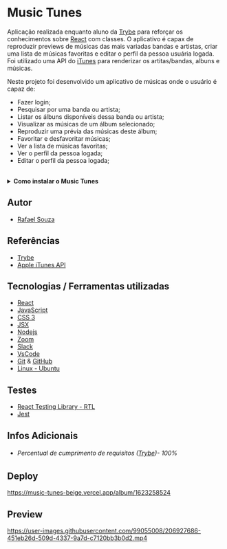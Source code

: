# Music Tunes

Aplicação realizada enquanto aluno da [Trybe](https://www.betrybe.com/) para reforçar os conhecimentos sobre [React](https://pt-br.reactjs.org/) com classes.
O aplicativo é capax de reproduzir previews de músicas das mais variadas bandas e artistas, criar uma lista de músicas favoritas e editar o perfil da pessoa usuária logada.
Foi utilizado uma API do [iTunes](https://developer.apple.com/library/archive/documentation/AudioVideo/Conceptual/iTuneSearchAPI/index.html) para renderizar os artitas/bandas, albuns e músicas.

Neste projeto foi desenvolvido um aplicativo de músicas onde o usuário é capaz de:

- Fazer login;
- Pesquisar por uma banda ou artista;
- Listar os álbuns disponíveis dessa banda ou artista;
- Visualizar as músicas de um álbum selecionado;
- Reproduzir uma prévia das músicas deste álbum;
- Favoritar e desfavoritar músicas;
- Ver a lista de músicas favoritas;
- Ver o perfil da pessoa logada;
- Editar o perfil da pessoa logada;

<br>

<details>
  <summary><strong>Como instalar o Music Tunes</strong></summary><br />

## Instalação 

<br>

- Clone o repositório `git@github.com:Rafael-Souza-97/music-tunes.git`:

```bash
git clone git@github.com:Rafael-Souza-97/music-tunes.git
```

<br>

- Entre na pasta do repositório que você acabou de clonar:

```bash
cd music-tunes
```

<br>

 - Instale as depëndencias, caso necessário, com `npm install`:

```bash
npm install
```

<hr>

### Scripts

 - Execute a aplicação com  com `npm start`:
  > Executará a aplicação em modo de desenvolvimento.
 
```bash
npm start
```

Abra [http://localhost:3000](http://localhost:3000) no seu navegador para visualiza-lo.

<hr>
<br>

</details>

## Autor

- [Rafael Souza](https://github.com/Rafael-Souza-97)

## Referências

 - [Trybe](https://www.betrybe.com/)
 - [Apple iTunes API](https://developer.apple.com/library/archive/documentation/AudioVideo/Conceptual/iTuneSearchAPI/index.html)

## Tecnologias / Ferramentas utilizadas

- [React](https://pt-br.reactjs.org/)
- [JavaScript](https://www.javascript.com/)
- [CSS 3](https://www.w3.org/Style/CSS/Overview.en.html)
- [JSX](https://pt-br.reactjs.org/docs/introducing-jsx.html)
- [Nodejs](https://nodejs.org/en/)
- [Zoom](https://zoom.us/)
- [Slack](https://slack.com/intl/pt-br/)
- [VsCode](https://code.visualstudio.com/)
- [Git](https://git-scm.com/) & [GitHub](https://github.com/)
- [Linux - Ubuntu](https://ubuntu.com/)

## Testes

- [React Testing Library - RTL](https://testing-library.com/docs/react-testing-library/intro/)
- [Jest](https://jestjs.io/pt-BR/)

## Infos Adicionais

- ###### Percentual de cumprimento de requisitos ([Trybe](https://www.betrybe.com/))- 100%
<!--- - ###### Percentual de cumprimento de requisitos totais da ([Trybe](https://www.betrybe.com/))- 79% --->

## Deploy

https://music-tunes-beige.vercel.app/album/1623258524

## Preview

https://user-images.githubusercontent.com/99055008/206927686-451eb26d-509d-4337-9a7d-c7120bb3b0d2.mp4
